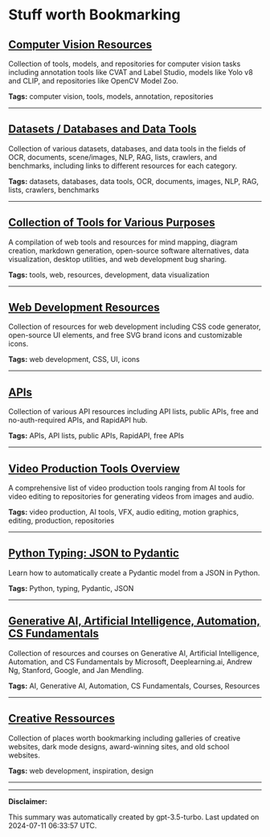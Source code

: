 # Stuff worth Bookmarking

## [Computer Vision Resources](./computer-vision.md)

Collection of tools, models, and repositories for computer vision tasks including annotation tools like CVAT and Label Studio, models like Yolo v8 and CLIP, and repositories like OpenCV Model Zoo.

**Tags:** computer vision, tools, models, annotation, repositories

---

## [Datasets / Databases and Data Tools](./data.md)

Collection of various datasets, databases, and data tools in the fields of OCR, documents, scene/images, NLP, RAG, lists, crawlers, and benchmarks, including links to different resources for each category.

**Tags:** datasets, databases, data tools, OCR, documents, images, NLP, RAG, lists, crawlers, benchmarks

---

## [Collection of Tools for Various Purposes](./tools.md)

A compilation of web tools and resources for mind mapping, diagram creation, markdown generation, open-source software alternatives, data visualization, desktop utilities, and web development bug sharing.

**Tags:** tools, web, resources, development, data visualization

---

## [Web Development Resources](./web-development.md)

Collection of resources for web development including CSS code generator, open-source UI elements, and free SVG brand icons and customizable icons.

**Tags:** web development, CSS, UI, icons

---

## [APIs](./api.md)

Collection of various API resources including API lists, public APIs, free and no-auth-required APIs, and RapidAPI hub.

**Tags:** APIs, API lists, public APIs, RapidAPI, free APIs

---

## [Video Production Tools Overview](./videography.md)

A comprehensive list of video production tools ranging from AI tools for video editing to repositories for generating videos from images and audio.

**Tags:** video production, AI tools, VFX, audio editing, motion graphics, editing, production, repositories

---

## [Python Typing: JSON to Pydantic](./python.md)

Learn how to automatically create a Pydantic model from a JSON in Python.

**Tags:** Python, typing, Pydantic, JSON

---

## [Generative AI, Artificial Intelligence, Automation, CS Fundamentals](./learning.md)

Collection of resources and courses on Generative AI, Artificial Intelligence, Automation, and CS Fundamentals by Microsoft, Deeplearning.ai, Andrew Ng, Stanford, Google, and Jan Mendling.

**Tags:** AI, Generative AI, Automation, CS Fundamentals, Courses, Resources

---

## [Creative Ressources](./creative.md)

Collection of places worth bookmarking including galleries of creative websites, dark mode designs, award-winning sites, and old school websites.

**Tags:** web development, inspiration, design

---

---

**Disclaimer:**

This summary was automatically created by gpt-3.5-turbo. Last updated on 2024-07-11 06:33:57 UTC.

